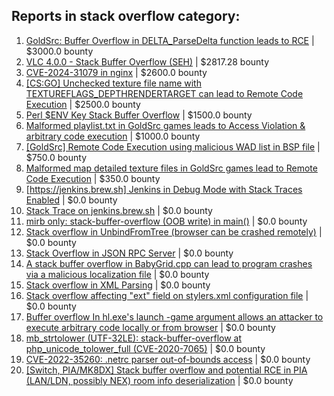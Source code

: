 ## Reports in stack overflow category:
1. [GoldSrc: Buffer Overflow in DELTA_ParseDelta function leads to RCE](https://hackerone.com/reports/484745) | $3000.0 bounty
2. [VLC 4.0.0 - Stack Buffer Overflow (SEH)](https://hackerone.com/reports/489102) | $2817.28 bounty
3. [CVE-2024-31079 in nginx](https://hackerone.com/reports/2526051) | $2600.0 bounty
4. [[CS:GO] Unchecked texture file name with TEXTUREFLAGS_DEPTHRENDERTARGET can lead to Remote Code Execution](https://hackerone.com/reports/550625) | $2500.0 bounty
5. [Perl $ENV Key Stack Buffer Overflow](https://hackerone.com/reports/272497) | $1500.0 bounty
6. [Malformed playlist.txt in GoldSrc games leads to Access Violation & arbitrary code execution](https://hackerone.com/reports/504951) | $1000.0 bounty
7. [[GoldSrc] Remote Code Execution using malicious WAD list in BSP file](https://hackerone.com/reports/675710) | $750.0 bounty
8. [Malformed map detailed texture files in GoldSrc games lead to Remote Code Execution](https://hackerone.com/reports/505173) | $350.0 bounty
9. [[https://jenkins.brew.sh] Jenkins in Debug Mode with Stack Traces Enabled](https://hackerone.com/reports/221833) | $0.0 bounty
10. [Stack Trace on jenkins.brew.sh](https://hackerone.com/reports/222108) | $0.0 bounty
11. [mirb only: stack-buffer-overflow (OOB write) in main()](https://hackerone.com/reports/219870) | $0.0 bounty
12. [Stack overflow in UnbindFromTree (browser can be crashed remotely)](https://hackerone.com/reports/264481) | $0.0 bounty
13. [Stack Overflow in JSON RPC Server](https://hackerone.com/reports/390499) | $0.0 bounty
14. [A stack buffer overflow in BabyGrid.cpp can lead to program crashes via a malicious localization file](https://hackerone.com/reports/497255) | $0.0 bounty
15. [Stack overflow in XML Parsing](https://hackerone.com/reports/480883) | $0.0 bounty
16. [Stack overflow affecting "ext" field on stylers.xml configuration file](https://hackerone.com/reports/480984) | $0.0 bounty
17. [Buffer overflow In hl.exe's launch -game argument allows an attacker to execute arbitrary code locally or from browser](https://hackerone.com/reports/832750) | $0.0 bounty
18. [mb_strtolower (UTF-32LE): stack-buffer-overflow at php_unicode_tolower_full (CVE-2020-7065)](https://hackerone.com/reports/838127) | $0.0 bounty
19. [CVE-2022-35260: .netrc parser out-of-bounds access](https://hackerone.com/reports/1753224) | $0.0 bounty
20. [[Switch, PIA/MK8DX] Stack buffer overflow and potential RCE in PIA (LAN/LDN, possibly NEX) room info deserialization](https://hackerone.com/reports/2611669) | $0.0 bounty